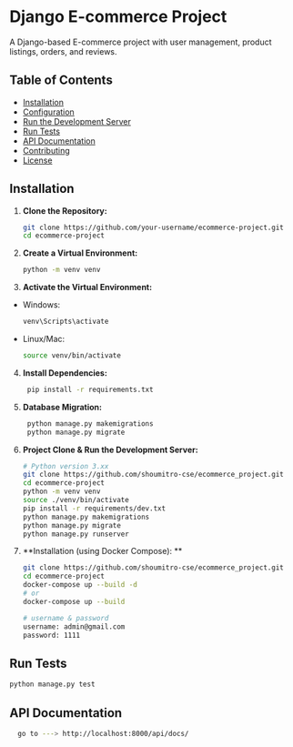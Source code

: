# Django E-commerce Project

A Django-based E-commerce project with user management, product listings, orders, and reviews.

## Table of Contents

- [Installation](#installation)
- [Configuration](#configuration)
- [Run the Development Server](#run-the-development-server)
- [Run Tests](#run-tests)
- [API Documentation](#api-documentation)
- [Contributing](#contributing)
- [License](#license)

## Installation

1. **Clone the Repository:**

   ```bash
   git clone https://github.com/your-username/ecommerce-project.git
   cd ecommerce-project
   ```
   
2. **Create a Virtual Environment:**

   ```bash
   python -m venv venv
   ```
   
3. **Activate the Virtual Environment:**

  - Windows:
      ```bash
      venv\Scripts\activate
      ```
    
  - Linux/Mac:
      ```bash
      source venv/bin/activate
      ```

4. **Install Dependencies:**

   ```bash
    pip install -r requirements.txt
   ```
   
5. **Database Migration:**

   ```bash
    python manage.py makemigrations
    python manage.py migrate
   ```

6. **Project Clone & Run the Development Server:**
     ```bash
    # Python version 3.xx
    git clone https://github.com/shoumitro-cse/ecommerce_project.git
    cd ecommerce-project
    python -m venv venv
    source ./venv/bin/activate
    pip install -r requirements/dev.txt
    python manage.py makemigrations
    python manage.py migrate
    python manage.py runserver
    ```

6. **Installation (using Docker Compose): **
     ```bash
    git clone https://github.com/shoumitro-cse/ecommerce_project.git
    cd ecommerce-project
    docker-compose up --build -d
    # or
    docker-compose up --build
   
   # username & password
   username: admin@gmail.com
   password: 1111
    ```

## Run Tests

```bash
python manage.py test
```


## API Documentation

```bash
  go to ---> http://localhost:8000/api/docs/
```
